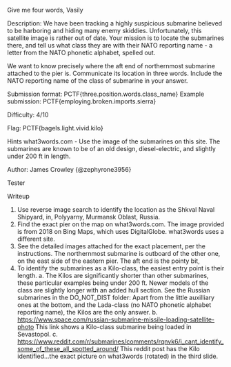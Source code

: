 Give me four words, Vasily

Description:
We have been tracking a highly suspicious submarine believed to be harboring and hiding many enemy skiddies. Unfortunately, this satellite image is rather out of date. Your mission is to locate the submarines there, and tell us what class they are with their NATO reporting name - a letter from the NATO phonetic alphabet, spelled out.

We want to know precisely where the aft end of northernmost submarine attached to the pier is. Communicate its location in three words. Include the NATO reporting name of the class of submarine in your answer.

Submission format: PCTF{three.position.words.class_name}
Example submission: PCTF{employing.broken.imports.sierra}


Difficulty:
4/10

Flag:
PCTF{bagels.light.vivid.kilo}

Hints
what3words.com - Use the image of the submarines on this site.
The submarines are known to be of an old design, diesel-electric, and slightly under 200 ft in length.


Author:
James Crowley {@zephyrone3956}

Tester


Writeup
1. Use reverse image search to identify the location as the Shkval Naval Shipyard, in, Polyyarny, Murmansk Oblast, Russia.
2. Find the exact pier on the map on what3words.com. The image provided is from 2018 on Bing Maps, which uses DigitalGlobe. what3words uses a different site.
3. See the detailed images attached for the exact placement, per the instructions. The northernmost submarine is outboard of the other one, on the east side of the eastern pier. The aft end is the pointy bit,
4. To identify the submarines as a Kilo-class, the easiest entry point is their length.
    a. The Kilos are significantly shorter than other submarines, these particular examples being under 200 ft. Newer models of the class are slightly longer with an added hull section. See the Russian submarines in the DO_NOT_DIST folder: Apart from the little auxilliary ones at the bottom, and the Lada-class (no NATO phonetic alphabet reporting name), the Kilos are the only answer.
    b. https://www.space.com/russian-submarine-missile-loading-satellite-photo This link shows a Kilo-class submarine being loaded in Sevastopol.
    c. https://www.reddit.com/r/submarines/comments/rqnvk6/i_cant_identify_some_of_these_all_spotted_around/ This reddit post has the Kilo identified...the exact picture on what3words (rotated) in the third slide.
